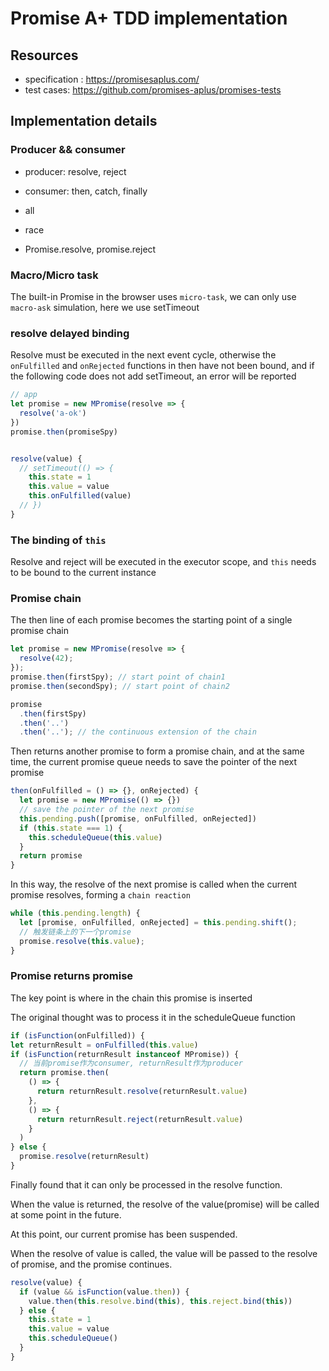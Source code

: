 # Promise A+ TDD implementation

## Resources

- specification
  : <https://promisesaplus.com/>
- test cases: <https://github.com/promises-aplus/promises-tests>

## Implementation details

### Producer && consumer

- producer: resolve, reject
- consumer: then, catch, finally

- all
- race
- Promise.resolve, promise.reject

### Macro/Micro task

The built-in Promise in the browser uses `micro-task`, we can only use `macro-ask` simulation, here we use setTimeout

### resolve delayed binding

Resolve must be executed in the next event cycle, otherwise the `onFulfilled` and `onRejected` functions in then have not been bound, and if the following code does not add setTimeout, an error will be reported

```js
// app
let promise = new MPromise(resolve => {
  resolve('a-ok')
})
promise.then(promiseSpy)


resolve(value) {
  // setTimeout(() => {
    this.state = 1
    this.value = value
    this.onFulfilled(value)
  // })
}
```

### The binding of `this`

Resolve and reject will be executed in the executor scope, and `this` needs to be bound to the current instance

### Promise chain

The then line of each promise becomes the starting point of a single promise chain

```js
let promise = new MPromise(resolve => {
  resolve(42);
});
promise.then(firstSpy); // start point of chain1
promise.then(secondSpy); // start point of chain2
```

```js
promise
  .then(firstSpy)
  .then('..')
  .then('..'); // the continuous extension of the chain
```

Then returns another promise to form a promise chain, and at the same time, the current promise queue needs to save the pointer of the next promise

```js
then(onFulfilled = () => {}, onRejected) {
  let promise = new MPromise(() => {})
  // save the pointer of the next promise
  this.pending.push([promise, onFulfilled, onRejected])
  if (this.state === 1) {
    this.scheduleQueue(this.value)
  }
  return promise
}
```

In this way, the resolve of the next promise is called when the current promise resolves, forming a `chain reaction`

```js
while (this.pending.length) {
  let [promise, onFulfilled, onRejected] = this.pending.shift();
  // 触发链条上的下一个promise
  promise.resolve(this.value);
}
```

### Promise returns promise

The key point is where in the chain this promise is inserted

The original thought was to process it in the scheduleQueue function

```js
if (isFunction(onFulfilled)) {
let returnResult = onFulfilled(this.value)
if (isFunction(returnResult instanceof MPromise)) {
  // 当前promise作为consumer, returnResult作为producer
  return promise.then(
    () => {
      return returnResult.resolve(returnResult.value)
    },
    () => {
      return returnResult.reject(returnResult.value)
    }
  )
} else {
  promise.resolve(returnResult)
}
```

Finally found that it can only be processed in the resolve function.

When the value is returned, the resolve of the value(promise) will be called at some point in the future.

At this point, our current promise has been suspended.

When the resolve of value is called, the value will be passed to the resolve of promise, and the promise continues.

```js
resolve(value) {
  if (value && isFunction(value.then)) {
    value.then(this.resolve.bind(this), this.reject.bind(this))
  } else {
    this.state = 1
    this.value = value
    this.scheduleQueue()
  }
}
```
